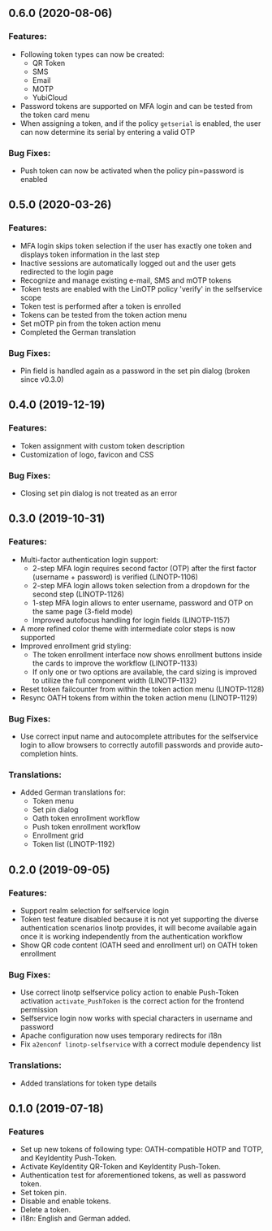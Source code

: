 <a name="0.6.0"></a>
## 0.6.0 (2020-08-06)

### Features:
* Following token types can now be created:
  * QR Token
  * SMS
  * Email
  * MOTP
  * YubiCloud
* Password tokens are supported on MFA login and can be tested from the token card menu
* When assigning a token, and if the policy `getserial` is enabled, the user can now determine its serial by entering a valid OTP

### Bug Fixes:
* Push token can now be activated when the policy pin=password is enabled


<a name="0.5.0"></a>
## 0.5.0 (2020-03-26)

### Features:
* MFA login skips token selection if the user has exactly one token and displays token information in the last step
* Inactive sessions are automatically logged out and the user gets redirected to the login page
* Recognize and manage existing e-mail, SMS and mOTP tokens
* Token tests are enabled with the LinOTP policy 'verify' in the selfservice scope
* Token test is performed  after a token is enrolled
* Tokens can be tested from the token action menu
* Set mOTP pin from the token action menu
* Completed the German translation

### Bug Fixes:
* Pin field is handled again as a password in the set pin dialog (broken since v0.3.0)



<a name="0.4.0"></a>
## 0.4.0 (2019-12-19)

### Features:
* Token assignment with custom token description
* Customization of logo, favicon and CSS

### Bug Fixes:
* Closing set pin dialog is not treated as an error



<a name="0.3.0"></a>
## 0.3.0 (2019-10-31)


### Features:
* Multi-factor authentication login support:
  * 2-step MFA login requires second factor (OTP) after the first factor
    (username + password) is verified (LINOTP-1106)
  * 2-step MFA login allows token selection from a dropdown for the second
    step (LINOTP-1126)
  * 1-step MFA login allows to enter username, password and OTP on the same
    page (3-field mode)
  * Improved autofocus handling for login fields (LINOTP-1157)
* A more refined color theme with intermediate color steps is now supported
* Improved enrollment grid styling:
  * The token enrollment interface now shows enrollment buttons inside the
  cards to improve the workflow (LINOTP-1133)
  * If only one or two options are available, the card sizing is improved to
  utilize the full component width (LINOTP-1132)
* Reset token failcounter from within the token action menu (LINOTP-1128)
* Resync OATH tokens from within the token action menu (LINOTP-1129)


### Bug Fixes:
* Use correct input name and autocomplete attributes for the selfservice
  login to allow browsers to correctly autofill passwords and provide auto-
  completion hints.


### Translations:
* Added German translations for:
  * Token menu
  * Set pin dialog
  * Oath token enrollment workflow
  * Push token enrollment workflow
  * Enrollment grid
  * Token list
  (LINOTP-1192)



<a name="0.2.0"></a>
## 0.2.0 (2019-09-05)


### Features:
* Support realm selection for selfservice login
* Token test feature disabled because it is not yet supporting the diverse
  authentication scenarios linotp provides, it will become available again
  once it is working independently from the authentication workflow
* Show QR code content (OATH seed and enrollment url) on OATH token enrollment


### Bug Fixes:
* Use correct linotp selfservice policy action to enable Push-Token activation
  `activate_PushToken` is the correct action for the frontend permission
* Selfservice login now works with special characters in username and password
* Apache configuration now uses temporary redirects for i18n
* Fix `a2enconf linotp-selfservice` with a correct module dependency list


### Translations:
* Added translations for token type details



<a name="0.1.0"></a>
## 0.1.0 (2019-07-18)


### Features

* Set up new tokens of following type: OATH-compatible HOTP and TOTP, and
  KeyIdentity Push-Token.
* Activate KeyIdentity QR-Token and KeyIdentity Push-Token.
* Authentication test for aforementioned tokens, as well as password token.
* Set token pin.
* Disable and enable tokens.
* Delete a token.
* i18n: English and German added.


